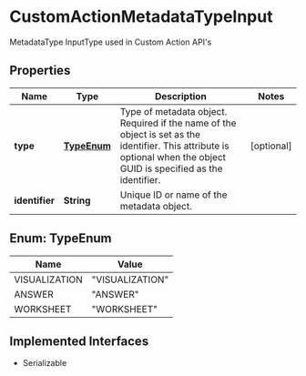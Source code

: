 

# CustomActionMetadataTypeInput

MetadataType InputType used in Custom Action API's

## Properties

| Name | Type | Description | Notes |
|------------ | ------------- | ------------- | -------------|
|**type** | [**TypeEnum**](#TypeEnum) |   Type of metadata object.     Required if the name of the object is set as the identifier. This attribute is optional when the object GUID is specified as the identifier. |  [optional] |
|**identifier** | **String** | Unique ID or name of the metadata object. |  |



## Enum: TypeEnum

| Name | Value |
|---- | -----|
| VISUALIZATION | &quot;VISUALIZATION&quot; |
| ANSWER | &quot;ANSWER&quot; |
| WORKSHEET | &quot;WORKSHEET&quot; |


## Implemented Interfaces

* Serializable


